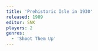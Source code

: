 ```yaml
---
title: 'Prehistoric Isle in 1930'
released: 1989
editor: SNK
players: 2
genres:
  - 'Shoot Them Up'
---
```

